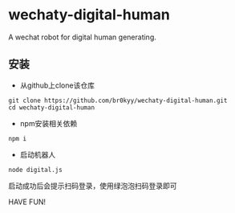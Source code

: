 # wechaty-digital-human
 A wechat robot for digital human generating.

## 安装

* 从github上clone该仓库

```
git clone https://github.com/br0kyy/wechaty-digital-human.git
cd wechaty-digital-human
```

* npm安装相关依赖

```
npm i
```

* 启动机器人

```
node digital.js
```

启动成功后会提示扫码登录，使用绿泡泡扫码登录即可

HAVE FUN!
